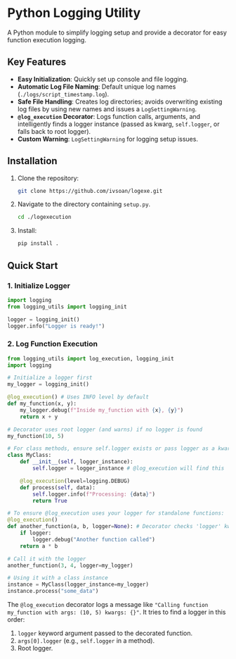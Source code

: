 
# Python Logging Utility

A Python module to simplify logging setup and provide a decorator for easy function execution logging.

## Key Features

*   **Easy Initialization**: Quickly set up console and file logging.
*   **Automatic Log File Naming**: Default unique log names (`./logs/script_timestamp.log`).
*   **Safe File Handling**: Creates log directories; avoids overwriting existing log files by using new names and issues a `LogSettingWarning`.
*   **`@log_execution` Decorator**: Logs function calls, arguments, and intelligently finds a logger instance (passed as kwarg, `self.logger`, or falls back to root logger).
*   **Custom Warning**: `LogSettingWarning` for logging setup issues.

## Installation

1.  Clone the repository:
    ```bash
    git clone https://github.com/ivsoan/logexe.git
    ```
2.  Navigate to the directory containing `setup.py`.
    ```bash
    cd ./logexecution
    ```
3.  Install:
    ```bash
    pip install .
    ```

## Quick Start

### 1. Initialize Logger

```python
import logging
from logging_utils import logging_init

logger = logging_init()
logger.info("Logger is ready!")
```

### 2. Log Function Execution

```python
from logging_utils import log_execution, logging_init
import logging

# Initialize a logger first
my_logger = logging_init()

@log_execution() # Uses INFO level by default
def my_function(x, y):
    my_logger.debug(f"Inside my_function with {x}, {y}")
    return x + y

# Decorator uses root logger (and warns) if no logger is found
my_function(10, 5)

# For class methods, ensure self.logger exists or pass logger as a kwarg
class MyClass:
    def __init__(self, logger_instance):
        self.logger = logger_instance # @log_execution will find this

    @log_execution(level=logging.DEBUG)
    def process(self, data):
        self.logger.info(f"Processing: {data}")
        return True

# To ensure @log_execution uses your logger for standalone functions:
@log_execution()
def another_function(a, b, logger=None): # Decorator checks 'logger' kwarg
    if logger:
        logger.debug("Another function called")
    return a * b

# Call it with the logger
another_function(3, 4, logger=my_logger)

# Using it with a class instance
instance = MyClass(logger_instance=my_logger)
instance.process("some_data")
```
The `@log_execution` decorator logs a message like `"Calling function my_function with args: (10, 5) kwargs: {}"`.
It tries to find a logger in this order:
1.  `logger` keyword argument passed to the decorated function.
2.  `args[0].logger` (e.g., `self.logger` in a method).
3.  Root logger.
